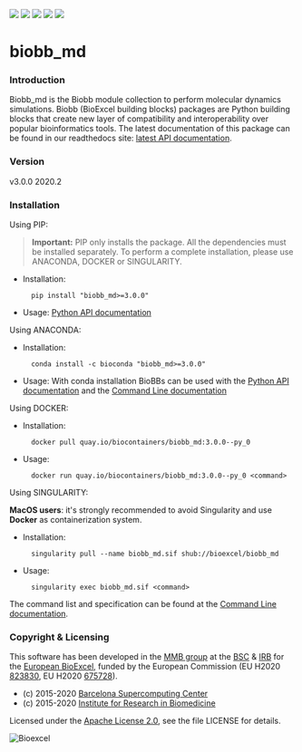 [![](https://readthedocs.org/projects/biobb-md/badge/?version=latest)](https://biobb-md.readthedocs.io/en/latest/?badge=latest)
[![](https://img.shields.io/badge/install%20with-bioconda-brightgreen.svg?style=flat)](https://anaconda.org/bioconda/biobb_md)
[![](https://img.shields.io/badge/docker-Quay.io-blue)](https://quay.io/repository/biocontainers/biobb_md)
[![](https://www.singularity-hub.org/static/img/hosted-singularity--hub-%23e32929.svg)](https://www.singularity-hub.org/collections/2735/usage)
[![](https://img.shields.io/badge/License-Apache%202.0-blue.svg)](https://opensource.org/licenses/Apache-2.0)

# biobb_md

### Introduction
Biobb_md is the Biobb module collection to perform molecular dynamics simulations.
Biobb (BioExcel building blocks) packages are Python building blocks that
create new layer of compatibility and interoperability over popular
bioinformatics tools.
The latest documentation of this package can be found in our readthedocs site:
[latest API documentation](http://biobb_md.readthedocs.io/en/latest/).

### Version
v3.0.0 2020.2

### Installation
Using PIP:

> **Important:** PIP only installs the package. All the dependencies must be installed separately. To perform a complete installation, please use ANACONDA, DOCKER or SINGULARITY.

* Installation:


        pip install "biobb_md>=3.0.0"


* Usage: [Python API documentation](https://biobb-md.readthedocs.io/en/latest/modules.html)

Using ANACONDA:

* Installation:


        conda install -c bioconda "biobb_md>=3.0.0"


* Usage: With conda installation BioBBs can be used with the [Python API documentation](https://biobb-md.readthedocs.io/en/latest/modules.html) and the [Command Line documentation](https://biobb-md.readthedocs.io/en/latest/command_line.html)

Using DOCKER:

* Installation:


        docker pull quay.io/biocontainers/biobb_md:3.0.0--py_0


* Usage:


        docker run quay.io/biocontainers/biobb_md:3.0.0--py_0 <command>


Using SINGULARITY:

**MacOS users**: it's strongly recommended to avoid Singularity and use **Docker** as containerization system.

* Installation:


        singularity pull --name biobb_md.sif shub://bioexcel/biobb_md


* Usage:


        singularity exec biobb_md.sif <command>


The command list and specification can be found at the [Command Line documentation](https://biobb-model.readthedocs.io/en/latest/command_line.html).


### Copyright & Licensing
This software has been developed in the [MMB group](http://mmb.irbbarcelona.org) at the [BSC](http://www.bsc.es/) & [IRB](https://www.irbbarcelona.org/) for the [European BioExcel](http://bioexcel.eu/), funded by the European Commission (EU H2020 [823830](http://cordis.europa.eu/projects/823830), EU H2020 [675728](http://cordis.europa.eu/projects/675728)).

* (c) 2015-2020 [Barcelona Supercomputing Center](https://www.bsc.es/)
* (c) 2015-2020 [Institute for Research in Biomedicine](https://www.irbbarcelona.org/)

Licensed under the
[Apache License 2.0](https://www.apache.org/licenses/LICENSE-2.0), see the file LICENSE for details.

![](https://bioexcel.eu/wp-content/uploads/2019/04/Bioexcell_logo_1080px_transp.png "Bioexcel")
